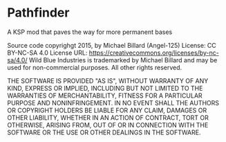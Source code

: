 # Pathfinder
A KSP mod that paves the way for more permanent bases

Source code copyrighgt 2015, by Michael Billard (Angel-125)
License: CC BY-NC-SA 4.0
License URL: https://creativecommons.org/licenses/by-nc-sa/4.0/
Wild Blue Industries is trademarked by Michael Billard and may be used for non-commercial purposes. All other rights reserved.

THE SOFTWARE IS PROVIDED "AS IS", WITHOUT WARRANTY OF ANY KIND, EXPRESS OR IMPLIED, INCLUDING BUT NOT LIMITED TO THE WARRANTIES OF MERCHANTABILITY, FITNESS FOR A PARTICULAR PURPOSE AND NONINFRINGEMENT. IN NO EVENT SHALL THE AUTHORS OR COPYRIGHT HOLDERS BE LIABLE FOR ANY CLAIM, DAMAGES OR OTHER LIABILITY, WHETHER IN AN ACTION OF CONTRACT, TORT OR OTHERWISE, ARISING FROM, OUT OF OR IN CONNECTION WITH THE SOFTWARE OR THE USE OR OTHER DEALINGS IN THE SOFTWARE.
